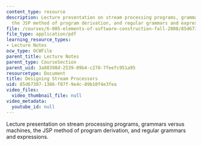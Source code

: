 ```yaml
---
content_type: resource
description: Lecture presentation on stream processing programs, grammars versus machines,
  the JSP method of program derivation, and regular grammars and expressions.
file: /courses/6-005-elements-of-software-construction-fall-2008/85d673071386f87f9e4c89b10f4e3fea_MIT6_005f08_lec07.pdf
file_type: application/pdf
learning_resource_types:
- Lecture Notes
ocw_type: OCWFile
parent_title: Lecture Notes
parent_type: CourseSection
parent_uid: 3a88398d-2539-09b4-c278-7feefc951a95
resourcetype: Document
title: Designing Stream Processors
uid: 85d67307-1386-f87f-9e4c-89b10f4e3fea
video_files:
  video_thumbnail_file: null
video_metadata:
  youtube_id: null
---
```

Lecture presentation on stream processing programs, grammars versus machines, the JSP method of program derivation, and regular grammars and expressions.

